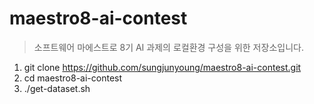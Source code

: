 # maestro8-ai-contest

> 소프트웨어 마에스트로 8기 AI 과제의 로컬환경 구성을 위한 저장소입니다.

1. git clone https://github.com/sungjunyoung/maestro8-ai-contest.git
2. cd maestro8-ai-contest
3. ./get-dataset.sh

